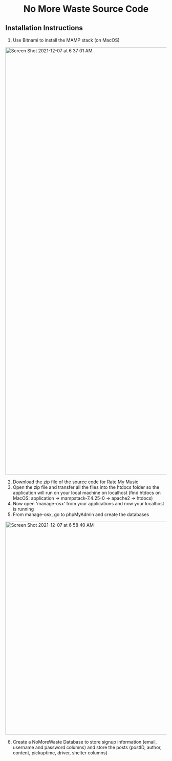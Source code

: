 # <h1 align="center">No More Waste Source Code </h1>

## Installation Instructions
1) Use Bitnami to install the MAMP stack (on MacOS)
<img width="1334" alt="Screen Shot 2021-12-07 at 6 37 01 AM" src="https://user-images.githubusercontent.com/90287606/145031841-16766fa2-1329-40ea-b9c6-2fe3824d81d7.png">

2) Download the zip file of the source code for Rate My Music
3) Open the zip file and transfer all the files into the htdocs folder so the application will run on your local machine on localhost (find htdocs on MacOS: application &#8594; mampstack-7.4.25-0 &#8594; apache2 &#8594; htdocs)
4) Now open 'manage-osx' from your applications and now your localhost is running
5) From manage-osx, go to phpMyAdmin and create the databases
<img width="665" alt="Screen Shot 2021-12-07 at 6 58 40 AM" src="https://user-images.githubusercontent.com/90287606/145033438-fe41ac0a-2f0a-4dfc-9780-106f15a05373.png">

6) Create a NoMoreWaste Database to store signup information (email, username and password columns) and store the posts (postID, author, content, pickuptime, driver, shelter columns) 
